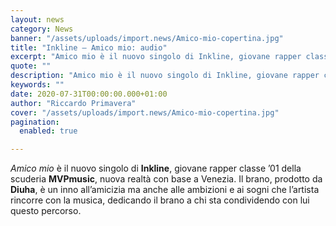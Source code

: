 ```yaml
---
layout: news
category: News
banner: "/assets/uploads/import.news/Amico-mio-copertina.jpg"
title: "Inkline – Amico mio: audio"
excerpt: "Amico mio è il nuovo singolo di Inkline, giovane rapper classe ’01 della scuderia MVPmusic, nuova realtà con base a Venezia. Il brano, prodotto da Diuha, è un inno all’amicizia ma anche alle ambizioni e ai sogni che l’artista rincorre con la musica, dedicando il brano a chi sta condividendo con lui questo percorso.  "
quote: ""
description: "Amico mio è il nuovo singolo di Inkline, giovane rapper classe ’01 della scuderia MVPmusic, nuova realtà con base a Venezia. Il brano, prodotto da Diuha, è un inno all’amicizia ma anche alle ambizioni e ai sogni che l’artista rincorre con la musica, dedicando il brano a chi sta condividendo con lui questo percorso.  "
keywords: ""
date: 2020-07-31T00:00:00.000+01:00
author: "Riccardo Primavera"
cover: "/assets/uploads/import.news/Amico-mio-copertina.jpg"
pagination:
  enabled: true

---
```


_Amico mio_ è il nuovo singolo di **Inkline**, giovane rapper classe ’01 della scuderia **MVPmusic**, nuova realtà con base a Venezia. Il brano, prodotto da **Diuha**, è un inno all’amicizia ma anche alle ambizioni e ai sogni che l’artista rincorre con la musica, dedicando il brano a chi sta condividendo con lui questo percorso.